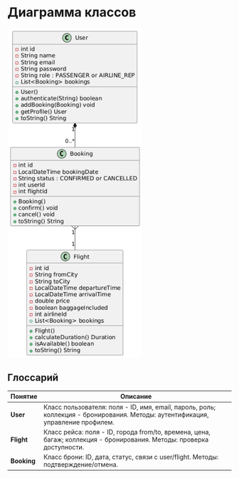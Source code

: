 # Диаграмма классов

<img src="Images/Class-Diagram.png" width="60%" />

## Глоссарий

| Понятие     | Описание                                                                 |
|-------------|--------------------------------------------------------------------------|
| **User**    | Класс пользователя: поля - ID, имя, email, пароль, роль; коллекция - бронирования. Методы: аутентификация, управление профилем. |
| **Flight**  | Класс рейса: поля - ID, города from/to, времена, цена, багаж; коллекция - бронирования. Методы: проверка доступности. |
| **Booking** | Класс брони: ID, дата, статус, связи с user/flight. Методы: подтверждение/отмена. |